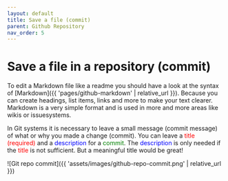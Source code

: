 ```yaml
---
layout: default
title: Save a file (commit)
parent: Github Repository
nav_order: 5
---
```


# Save a file in a repository (commit)
To edit a Markdown file like a readme you should have a look at the syntax of [Markdown]({{ 'pages/github-markdown' | relative_url }}). Because you can create headings, list items, links and more to make your text clearer. Markdown is a very simple format and is used in more and more areas like wikis or issuesystems.

In Git systems it is necessary to leave a small message (commit message) of what or why you made a change (commit). You can leave a <span style="color:red;">title (required)</span> and a <span style="color:blue;">description</span> for a <span style="color:green;">commit</span>. The <span style="color:blue;">description</span> is only needed if the <span style="color:red;">title</span> is not sufficient. But a meaningful title would be great!

![Git repo commit]({{ 'assets/images/github-repo-commit.png' | relative_url }})
